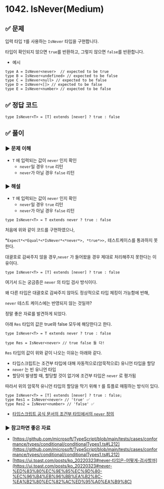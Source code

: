 # 1042. IsNever(Medium)

## ✅ 문제

입력 타입 `T`를 사용하는 `IsNever` 타입을 구현합니다. 

타입이 확인되지 않으면 `true`를 반환하고, 그렇지 않으면 `false`를 반환합니다.

- 예시

```tsx
type A = IsNever<never>  // expected to be true
type B = IsNever<undefined> // expected to be false
type C = IsNever<null> // expected to be false
type D = IsNever<[]> // expected to be false
type E = IsNever<number> // expected to be false
```

## ✅ 정답 코드

```tsx
type IsNever<T> = [T] extends [never] ? true : false
```

## ✅ 풀이

### ▶️ 문제 이해

- `T` 에 입력되는 값이 `never` 인지 확인
    - `never`일 경우 `true` 리턴
    - `never`가 아닐 경우 `false` 리턴

### ▶️ 해설

- `T` 에 입력되는 값이 `never` 인지 확인
    - `never`일 경우 `true` 리턴
    - `never`가 아닐 경우 `false` 리턴

```tsx
type IsNever<T> = T extends never ? true : false
```

처음에 위와 같이 코드를 구현하였으나, 

*`Expect*<*Equal*<*IsNever*<*never*>, *true*>>,` 테스트케이스를 통과하지 못한다.

대괄호로 감싸주지 않을 경우,`never` 가 들어왔을 경우 제대로 처리해주지 못한다는 이유이다.

```tsx
type IsNever<T> = [T] extends [never] ? true : false
```

여기서 드는 궁금증은 `never` 의 타입 검사 방식이다.

왜 다른 타입은 대괄호로 감싸주지 않아도 정상적으로 타입 체킹이 가능함에 반해,

`never` 테스트 케이스에는 반영되지 않는 것일까?

정말 좋은 자료를 발견하게 되었다.

아래 `Res` 타입의 값은 true와 false 모두에 해당한다고 한다.

```tsx
type IsNever<T> = T extends never ? true : false

type Res = IsNever<never> // true false 둘 다!
```

`Res` 타입의 값이 위와 같이 나오는 이유는 아래와 같다.

- 타입스크립트는 조건부 타입에 대해 자동적으로(암묵적으로) 유니언 타입을 할당
- `never` 는 빈 유니언 타입
- 할당이 발생할 때, 할당할 것이 없기에 조건부 타입은 `never` 로 평가됨

따라서 위의 암묵적 유니언 타입의 할당을 막기 위해 `T` 를 튜플로 매핑하는 방식이 있다.

```tsx
type IsNever<T> = [T] extends [never] ? true : false;
type Res1 = IsNever<never> // 'true' ✅
type Res2 = IsNever<number> // 'false' ✅
```

- [타입스크립트 공식 문서의 조건부 타입에서의 `never` 정의](https://github.com/microsoft/TypeScript/blob/main/tests/cases/conformance/types/conditional/conditionalTypes1.ts#L212)

### ▶️ 참고하면 좋은 자료

- [https://github.com/microsoft/TypeScript/blob/main/tests/cases/conformance/types/conditional/conditionalTypes1.ts#L212](https://github.com/microsoft/TypeScript/blob/main/tests/cases/conformance/types/conditional/conditionalTypes1.ts#L212)
- [https://ui.toast.com/posts/ko_20220323#never-타입은-어떻게-검사할까](https://ui.toast.com/posts/ko_20220323#never-%ED%83%80%EC%9E%85%EC%9D%80-%EC%96%B4%EB%96%BB%EA%B2%8C-%EA%B2%80%EC%82%AC%ED%95%A0%EA%B9%8C)
